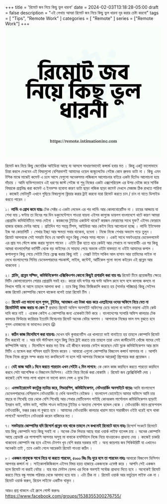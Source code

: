 +++
title = 'রিমোট জব নিয়ে কিছু ভুল ধারনা'
date = 2024-02-03T13:18:28-05:00
draft = false
description = "এই লেখায় আমরা রিমোট জব নিয়ে কিছু ভুল ধারনা দূর করার চেষ্টা করবো"
tags = [
    "Tips",
    "Remote Work"
]
categories = [
    "Remote"
]
series = ["Remote Work"]
+++
![header](./images/image.jpg "Watch out for Remote Scams")

রিমোট জব নিয়ে কিছু জেনেরিক আইডিয়া আছে যা আসলে সাধারণভাবেই কন্সার্ন্ড হবার মত । কিন্তু একটু ভালোভাবে চিন্তা করলে দেখবেন এই বিষয়গুলো বেশিরভাগই আমাদের ওয়েল ক্যল্কুলেটেড গেইজ কোন প্রুভড ডাটা না । কিছু এমন টপিক মাঝে মাঝেই কমেন্ট এ চলে আসে যেগুলো অনেকসময় লজিক্যল আলোচনার বাইরে একটা হিটেড আলোচনা হয়ে দাঁড়ায় । আমি ব্যক্তিগতভাবে এই ধরণের জাস্ট গেইজ বা শুধু নিজের একটা এক্সপেরিয়েন্স এর উপর বেইজ করে সার্বিক বিষয়কে প্রশ্নবিদ্ধ করা কমেন্ট এ ইনভল্ভ হবোনা কারণ ডাটা ছাড়া লজিক ছাড়া কমেন্ট দেখলে মেজাজ ঠিক রাখতে পারিনা  । কাজেই মোটামুটি এখানে গুছিয়ে বিষয়গুলো ক্লিয়ার করার ট্রাই করবো যারা রিমোট করতে চান / চান না যাতে ডিসাইড করতে পারেন ।


১। **লার্নিং ও গ্রোথ কমে যায়ঃ**
টেক সেক্টর এ একটা লেভেল এর পর লার্নিং আর কোলাবোরেটিভ না । চায়ের আড্ডায় যা শেখা যায় ১ ঘণ্টায় তা দিনের পর দিন ডকুমেন্টেশনে পাওয়া যায়না এইসব কাগুজে ডায়লগ বাংলাদেশে খাটে কারণ আমরা প্রোগ্রামিং কমিউনিটিতে সময় দেইনা । কয়জনের টুইটার একাউন্ট থাকে? কয়জন ফোরামের সাথে যুক্ত? এইসব ফোরামে হাজার হাজার মেন্টর আছে । প্রতিদিন শত সহস্র টিপস, আইডিয়া আর কেইস নিয়ে আলোচনা হচ্ছে । লার্নিং ইটসেলফ ইজ আ কোয়ালিটি । শেখার ইচ্ছা আর ক্ষমতা সবার থাকেনা, হবেনা । নিজে নিজে শেখার অভ্যাস গড়ে তুলুন । রিমোট আপনাকে সেই সময়টা দিবে যে আপনি নতুন কিছু শেখার সময় পাবেন । একই সাথে সফটওয়্যার ডেভেলপমেন্ট এর প্রায় সব স্টেপে কাজ করার সুযোগ পাবেন । এইটা ঠিক হাতে ধরে কেউই আর শেখাবে না অনবোর্ডীং এর পর কিন্তু আমরা বাংলাদেশিরা ভার্সিটি থেকে বড় ভাইদের যে সাহায্য পেয়ে অভ্যস্ত ওইটা বাস্তবতা না ওইটা আমাদের কপাল । কপালগুনে কিছু পেয়ে সেইটা নিয়ে ফ্লেক্স করার কিছু নাই । নেক্সট টাইম সাকিব আল হাসান আর তামিমের লাইভ না দেখে বাংলাদেশের সিনিয়  ডেভেলপারদের পডকাস্ট, লাইভ, কন্টেন্ট, আর্টিকেল গুলো ফলো কইরেন এই প্রব্লেম আর থাকবেনা ।


২। **প্লানিং, প্রব্লেম সল্ভিং, কমিউনিকেশন এক্সিকিওশন কোনো কিছুই প্রপারলি করা যায় নাঃ**
রিমোট টিমে প্রয়োজনীয় ক্ষেত্রে মিটিং কোলাবোরেশন পেয়ার প্রোগ্রামি সবই হয়। কারো যদি ঘণ্টার পর ঘণ্টা অফিস রুমে বসে বসে কাগজে কলমে না লিখলে শান্তি না আসে তাহলে আলাদা কথা । তবে কিছু বিষয় ফিজিক্যলি করতে হয় (সার্ভার পরিষ্কার) কিন্তু সেইসব কাজ রিমোট কোম্পানির স্কোপে থাকেনা বলেই তারা রিমোট টিম ।


৩। **রিমোট এত ভালো হলে গুগল, টুইটার, আমাজন এত টাকা খরচ করে এমপ্লইদের ওদের অফিসে নিয়ে যেত না রিমোটলিই কাজ করায় না কেন ?**
প্রথমত রিমোট অফিস অনসাইট অফিসের চেয়ে ভালো বা ভাইস ভারসা এইটা কেউ দাবি করে নাই । একেক কেইস এ কোম্পানির জন্য একেকটা ফিট করে । বাংলাদেশের স্যলারি অফিস কালচার টেক কালচার ফিউচার ক্যরিয়ার ইত্যাদি বিবেচনায় রিমোট অনেক বেটার অপশন । আপনাকে নিজের ভাল মন্দ বুঝতে হবে গুগল এমাজনের না ভাবলেও চলবে 😝


৪। **কঠিন কাজ মিলেমিশে করা যায়নাঃ**
দেখেন যদি কুবারনেটিস এর খালাতো ভাই বানাইতে হয় তাহলে কোম্পানি রিমোট টিম করবেই না । আর যদি স্টার্টআপ নতুন কিছু নিয়ে ট্রাই করতে চায় তাহলে তারা এমন ক্যন্ডীডেটই খোঁজে যাদের সেই কম্পিটেন্সি আছে । মিলেমিশে করার মত টাস্ক এই জীবনে কয়বার ফেইস করেছেন যেটা স্ল্যক কমিউনিকেশন আর স্ক্রাম মিটিং এ হ্যন্ডেল করা পসিবল হয়নি হিসাব করেন । আবারো এগুলো কোম্পানির বিজনেস কন্সার্ন আপনার না । আপনি নিজে নিজে প্রব্লেম সল্ভ করার মত কনফিডেন্ট না হলে সরি আপনার নিজেকে আরেকটু প্রিপেয়ার করা প্রয়োজন ।  

৫। **যেই কাজ আমি ১ দিনে করতে পারতাম এখন সেইটা ২ দিন লাগবে:**
কে কোন কাজ কয়দিনে করতে পারতো কয়দিনে করবে সেটা আপেক্ষিক ও বিজনেস ডিসিশন। এইটা নিয়ে বিতর্ক করা বোকামি । রিমোট জব ফ্লেক্সিবিলিটি দেয় । কাজেই বেশি সময় লাগা খারাপ না ভালো কমন সেন্স এ বুঝে নিন 

৬। **এনভাইরোমেন্ট কতটুকু ম্যাটার করে, লিডারশিপ, কমিউনিকেশন, নেটওয়ার্কিং অনসাইটে বাড়েঃ** 
আমি বাংলাদেশে ডেভেলপারদের বেশিরভাগ নেটওয়ার্কিং ত দেখি অনলাইন বেইজড । বাংলাদেশ ডোমেইনে আমার অফিসে আমি চার বছরে যা শিখেছি তার থেকে বেশি শিখেছি আর শেখার মোটিভেশন পাইছি
কোনরকম পার্সোনাল কমিউনিকেশন ছাড়াই ইমরান ভাই, নাঈম ভাই, শামিম শাওন ভাইদের টুইটার ও অন্যান্য সোশাল হ্যন্ডেল থেকে । নেটওয়ার্কিং মানে প্রফেশনাল নেটওয়ার্কিং, ভক্কর চক্কর না বুঝতে হবে ।
আমাদের নেটওয়ার্কিং কালচার খারাপ মানে সারাজীবন ওইটা ধরেই বসে থাকা লাগবে? অনলাইনে নেটওয়ার্ক করেন বাকিদের মত । 

৭। **সফটয়্যার কোম্পানির যদি রিসোর্স প্রব্লেম নাহ থাকে তাহলে সে কখনোই রিমোটে যাবে নাহঃ**
রিসোর্স সংকটে রিমোটে যায় কিছু কোম্পানি সত্য কিন্তু সবাই না । অনেক টেক লিডার আছে যারা ওয়ার্ক লাইফ ব্যলেন্স চায় । অনেক কোম্পানি আছে
প্রোডাক্ট এর পাশাপাশি আপনার অসুস্থ মা বাবাকে হসপিটালে নিজে নিয়ে যাওয়াকেও প্রাধান্য দেয় । কাজেই চাকরি থাকবেনা কোম্পানি বন্ধ হবে এইসব টেনশন খুব বেশি করার দরকার নাই । অন্য জায়গায় জব সিকিউরিটি যা এখানেও অনেকটা তাই , তবে একটা গেলে আরেকটা রিমোট পাওয়া কঠিন । 

৮। **একজন মানুষকে সাথে নিয়ে যা করতে পারবেন, ৫০০০ কিঃ মিঃ দুরে বসে তা পারবেন নাহঃ** 
আবারো বিজনেস ডিসিশন আপনার কন্সার্ন না । সাইকোলকিজিক্যল এইসব বিষয় হয়ত হাজারে একজনকে এফেক্ট করে । আপনি সেই একজন হলে 
রিমোট না করাই বেটার । যার যার মেন্টাল হেলথ এর দিকে অবশ্যই সর্বোচ্চ প্রাধান্য দিতে হবে । অনেকেই রিমোট করতে গিয়ে বন্ধু সমাজ পরিবার থেকে 
আলাদা হয়ে যায় । এটা ঠিক না । রিমোট ওয়ার্ক আর ভার্চুয়েল লাইফ এক না । রিমোট ওয়ার্ক করুন, রিয়েল লাইফে একটিভ থাকুন । 

আরও প্রশ্ন থাকলে এই গ্রুপে পোস্ট করুনঃ
https://www.facebook.com/groups/1538355300276755/



